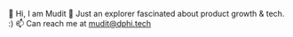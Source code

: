 👋 Hi, I am Mudit
👀 Just an explorer fascinated about product growth & tech. :)
📫 Can reach me at mudit@dphi.tech

<!---
iammudit/iammudit is a ✨ special ✨ repository because its `README.md` (this file) appears on your GitHub profile.
You can click the Preview link to take a look at your changes.
--->
